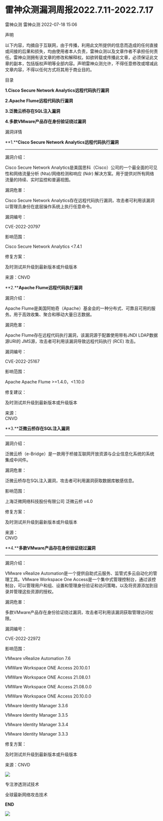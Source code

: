 #  雷神众测漏洞周报2022.7.11-2022.7.17   
雷神众测  雷神众测   2022-07-18 15:06  
  
声明  
  
以下内容，均摘自于互联网，由于传播，利用此文所提供的信息而造成的任何直接或间接的后果和损失，均由使用者本人负责，雷神众测以及文章作者不承担任何责任。雷神众测拥有该文章的修改和解释权。如欲转载或传播此文章，必须保证此文章的副本，包括版权声明等全部内容。声明雷神众测允许，不得任意修改或增减此文章内容，不得以任何方式将其用于商业目的。  
  
  
目录  
  
**1.Cisco Secure Network Analytics远程代码执行漏洞**  
  
**2.Apache Flume远程代码执行漏洞**  
  
**3.泛微云桥存在SQL注入漏洞**  
  
**4.多款VMware产品存在身份验证绕过漏洞**  
  
  
漏洞详情  
  
**1.****Cisco Secure Network Analytics远程代码执行漏洞**  
  
****  
漏洞介绍：  
  
Cisco Secure Network Analytics是美国思科（Cisco）公司的一个最全面的可见性和网络流量分析 (Nta)/网络检测和响应 (Ndr) 解决方案。用于提供对所有网络流量的持续、实时监控和普遍视图。  
  
  
漏洞危害：  
  
Cisco Secure Network Analytics存在远程代码执行漏洞，攻击者可利用该漏洞以管理员身份在底层操作系统上执行任意命令。  
  
  
漏洞编号：  
  
CVE-2022-20797  
  
  
影响范围：  
  
Cisco Secure Network Analytics <7.4.1  
  
  
修复方案：  
  
及时测试并升级到最新版本或升级版本  
  
  
来源：CNVD  
  
  
**2.****Apache Flume远程代码执行漏洞**  
  
  
漏洞介绍：  
  
Apache Flume是美国阿帕奇（Apache）基金会的一种分布式、可靠且可用的服务。用于高效收集、聚合和移动大量日志数据。  
  
漏洞危害：  
  
Apache Flume存在远程代码执行漏洞，该漏洞源于配置使用带有JNDI LDAP数据源URI的 JMS源，攻击者可利用该漏洞导致远程代码执行 (RCE) 攻击。  
  
  
漏洞编号：  
  
CVE-2022-25167  
  
  
影响范围：  
  
Apache Apache Flume >=1.4.0，<1.10.0  
  
  
修复建议：  
  
及时测试并升级到最新版本或升级版本  
  
  
来源：  
CNVD  
  
  
  
**3.****泛微云桥存在SQL注入漏洞**  
  
****  
漏洞介绍：  
  
泛微云桥（e-Bridge）是一款用于桥接互联网开放资源与企业信息化系统的系统集成中间件。  
  
  
漏洞危害：  
  
泛微云桥存在SQL注入漏洞，攻击者可利用漏洞获取数据库敏感信息。  
  
  
影响范围：  
  
上海泛微网络科技股份有限公司 泛微云桥 v4.0  
  
  
修复方案：  
  
及时测试并升级到最新版本或升级版本  
  
  
来源：  
CNVD  
  
  
**4.****多款VMware产品存在身份验证绕过漏洞**  
  
****  
漏洞介绍：  
  
VMware vRealize Automation是一个提供自助式云服务、监管式多云自动化的管理工具。VMware Workspace One Access是一个集中式管理控制台，通过该控制台，可以管理用户和组、设置和管理身份验证和访问策略，以及将资源添加到目录并管理这些资源的授权。  
  
  
漏洞危害：  
  
多款VMware产品存在身份验证绕过漏洞，攻击者可利用该漏洞获取管理访问权限。  
  
  
漏洞编号：  
  
CVE-2022-22972  
  
  
影响范围：  
  
VMware vRealize Automation 7.6  
  
VMWare Workspace ONE Access 20.10.0.1  
  
VMWare Workspace ONE Access 21.08.0.1  
  
VMWare Workspace ONE Access 21.08.0.0  
  
VMWare Workspace ONE Access 20.10.0.0  
  
VMware Identity Manager 3.3.6  
  
VMware Identity Manager 3.3.5  
  
VMware Identity Manager 3.3.4  
  
VMware Identity Manager 3.3.3  
  
  
修复方案：  
  
及时测试并升级到最新版本或升级版本  
  
  
来源：CNVD  
  
  
  
  
  
  
  
![](https://mmbiz.qpic.cn/mmbiz_jpg/HxO8NorP4JVFV6Yx0cl0ryE2wz5DavCgibZOBzG40vReIH4BiaYnDYTA0mFaAPaCxMdIcTUFnjtmDNzjfGpGOB2w/640?wx_fmt=jpeg "")  
  
专注渗透测试技术  
  
全球最新网络攻击技术  
  
  
**END**  
  
![](https://mmbiz.qpic.cn/mmbiz_jpg/HxO8NorP4JVFV6Yx0cl0ryE2wz5DavCgUuDiamM2qZ2qvQicYfRZ9kwOvZPdzyHF0pd9wxXK0FialoUKgsCCGG4Sw/640?wx_fmt=jpeg "")  
  
